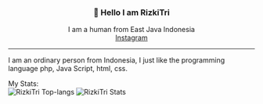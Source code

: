 <h3 align="center">👋 Hello I am RizkiTri</h3>
<p align="center">
  I am a human from East Java Indonesia
  <br>
  <a href='https://instagram.com/rizkitri.anang' align='canter'>Instagram</a>
</p>

---

I am an ordinary person from Indonesia, I just like the programming language php, Java Script, html, css.

My Stats: 
<br>
![RizkiTri Top-langs](https://github-readme-stats.vercel.app/api/top-langs/?username=rizkitri&layout=compact&theme=cobalt)
![RizkiTri Stats](https://github-readme-stats.vercel.app/api?username=rizkitri&show_icons=true&theme=cobalt)

<!--
**RizkiTri/rizkitri** is a ✨ _special_ ✨ repository because its `README.md` (this file) appears on your GitHub profile.
-->